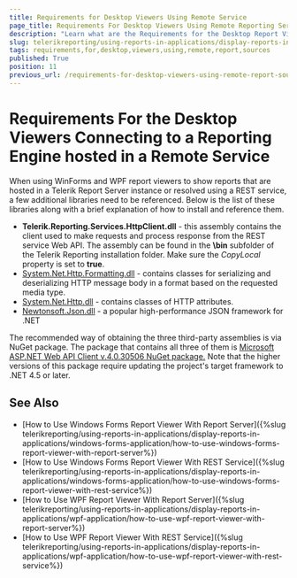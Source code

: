 ```yaml
---
title: Requirements for Desktop Viewers Using Remote Service
page_title: Requirements For Desktop Viewers Using Remote Reporting Services at a Glance
description: "Learn what are the Requirements for the Desktop Report Viewers showing reports from the Telerik Reporting REST Service or Report Server."
slug: telerikreporting/using-reports-in-applications/display-reports-in-applications/requirements-for-desktop-viewers-using-remote-report-sources
tags: requirements,for,desktop,viewers,using,remote,report,sources
published: True
position: 11
previous_url: /requirements-for-desktop-viewers-using-remote-report-sources
---
```


# Requirements For the Desktop Viewers Connecting to a Reporting Engine hosted in a Remote Service

When using WinForms and WPF report viewers to show reports that are hosted in a Telerik Report Server instance or resolved using a REST service, a few additional libraries need to be referenced. Below is the list of these libraries along with a brief explanation of how to install and reference them.

* __Telerik.Reporting.Services.HttpClient.dll__ - this assembly contains the client used to make requests and process response from the REST service Web API. The assembly can be found in the __\bin__ subfolder of the Telerik Reporting installation folder. Make sure the *CopyLocal* property is set to __true__.
* [System.Net.Http.Formatting.dll](https://learn.microsoft.com/en-us/previous-versions/aspnet/hh834517(v=vs.118)) - contains classes for serializing and deserializing HTTP message body in a format based on the requested media type.
* [System.Net.Http.dll](https://learn.microsoft.com/en-us/dotnet/api/system.net.http?view=net-7.0) - contains classes of HTTP attributes.
* [Newtonsoft.Json.dll](https://www.newtonsoft.com/json) - a popular high-performance JSON framework for .NET

The recommended way of obtaining the three third-party assemblies is via NuGet package. The package that contains all three of them is [Microsoft ASP.NET Web API Client v.4.0.30506 NuGet package.](https://www.nuget.org/packages/Microsoft.AspNet.WebApi.Client/4.0.30506) Note that the higher versions of this package require updating the project's target framework to .NET 4.5 or later.

## See Also

* [How to Use Windows Forms Report Viewer With Report Server]({%slug telerikreporting/using-reports-in-applications/display-reports-in-applications/windows-forms-application/how-to-use-windows-forms-report-viewer-with-report-server%})
* [How to Use Windows Forms Report Viewer With REST Service]({%slug telerikreporting/using-reports-in-applications/display-reports-in-applications/windows-forms-application/how-to-use-windows-forms-report-viewer-with-rest-service%})
* [How to Use WPF Report Viewer With Report Server]({%slug telerikreporting/using-reports-in-applications/display-reports-in-applications/wpf-application/how-to-use-wpf-report-viewer-with-report-server%})
* [How to Use WPF Report Viewer With REST Service]({%slug telerikreporting/using-reports-in-applications/display-reports-in-applications/wpf-application/how-to-use-wpf-report-viewer-with-rest-service%})
